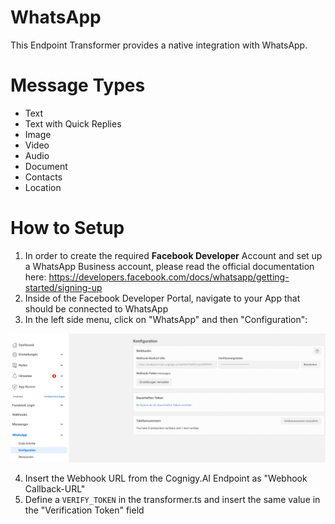 # WhatsApp

This Endpoint Transformer provides a native integration with WhatsApp.

# Message Types

- Text
- Text with Quick Replies
- Image
- Video
- Audio
- Document
- Contacts
- Location

# How to Setup

1. In order to create the required **Facebook Developer** Account and set up a WhatsApp Business account, please read the official documentation here: https://developers.facebook.com/docs/whatsapp/getting-started/signing-up
2. Inside of the Facebook Developer Portal, navigate to your App that should be connected to WhatsApp
3. In the left side menu, click on "WhatsApp" and then "Configuration":

<img src="./docs/developerPortalApp.png" width="800" />

4. Insert the Webhook URL from the Cognigy.AI Endpoint as "Webhook Callback-URL"
5. Define a `VERIFY_TOKEN` in the transformer.ts and insert the same value in the "Verification Token" field
